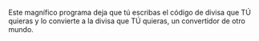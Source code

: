 Este magnífico programa deja que tú escribas el código de divisa que TÚ quieras y lo convierte a la divisa que TÚ quieras, un convertidor de otro mundo.
